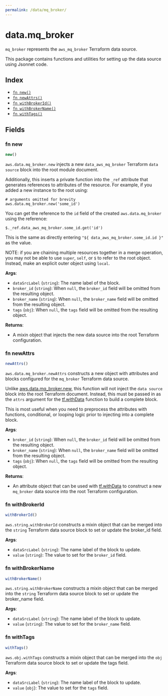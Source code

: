 ```yaml
---
permalink: /data/mq_broker/
---
```


# data.mq_broker

`mq_broker` represents the `aws_mq_broker` Terraform data source.



This package contains functions and utilities for setting up the data source using Jsonnet code.


## Index

* [`fn new()`](#fn-new)
* [`fn newAttrs()`](#fn-newattrs)
* [`fn withBrokerId()`](#fn-withbrokerid)
* [`fn withBrokerName()`](#fn-withbrokername)
* [`fn withTags()`](#fn-withtags)

## Fields

### fn new

```ts
new()
```


`aws.data.mq_broker.new` injects a new `data_aws_mq_broker` Terraform `data source`
block into the root module document.

Additionally, this inserts a private function into the `_ref` attribute that generates references to attributes of the
resource. For example, if you added a new instance to the root using:

    # arguments omitted for brevity
    aws.data.mq_broker.new('some_id')

You can get the reference to the `id` field of the created `aws.data.mq_broker` using the reference:

    $._ref.data_aws_mq_broker.some_id.get('id')

This is the same as directly entering `"${ data_aws_mq_broker.some_id.id }"` as the value.

NOTE: if you are chaining multiple resources together in a merge operation, you may not be able to use `super`, `self`,
or `$` to refer to the root object. Instead, make an explicit outer object using `local`.

**Args**:
  - `dataSrcLabel` (`string`): The name label of the block.
  - `broker_id` (`string`):  When `null`, the `broker_id` field will be omitted from the resulting object.
  - `broker_name` (`string`):  When `null`, the `broker_name` field will be omitted from the resulting object.
  - `tags` (`obj`):  When `null`, the `tags` field will be omitted from the resulting object.

**Returns**:
- A mixin object that injects the new data source into the root Terraform configuration.


### fn newAttrs

```ts
newAttrs()
```


`aws.data.mq_broker.newAttrs` constructs a new object with attributes and blocks configured for the `mq_broker`
Terraform data source.

Unlike [aws.data.mq_broker.new](#fn-mq_brokernew), this function will not inject the `data source`
block into the root Terraform document. Instead, this must be passed in as the `attrs` argument for the
[tf.withData](https://github.com/tf-libsonnet/core/tree/main/docs#fn-withdata) function to build a complete block.

This is most useful when you need to preprocess the attributes with functions, conditional, or looping logic prior to
injecting into a complete block.

**Args**:
  - `broker_id` (`string`):  When `null`, the `broker_id` field will be omitted from the resulting object.
  - `broker_name` (`string`):  When `null`, the `broker_name` field will be omitted from the resulting object.
  - `tags` (`obj`):  When `null`, the `tags` field will be omitted from the resulting object.

**Returns**:
  - An attribute object that can be used with [tf.withData](https://github.com/tf-libsonnet/core/tree/main/docs#fn-withdata) to construct a new `mq_broker` data source into the root Terraform configuration.


### fn withBrokerId

```ts
withBrokerId()
```

`aws.string.withBrokerId` constructs a mixin object that can be merged into the `string`
Terraform data source block to set or update the broker_id field.



**Args**:
  - `dataSrcLabel` (`string`): The name label of the block to update.
  - `value` (`string`): The value to set for the `broker_id` field.


### fn withBrokerName

```ts
withBrokerName()
```

`aws.string.withBrokerName` constructs a mixin object that can be merged into the `string`
Terraform data source block to set or update the broker_name field.



**Args**:
  - `dataSrcLabel` (`string`): The name label of the block to update.
  - `value` (`string`): The value to set for the `broker_name` field.


### fn withTags

```ts
withTags()
```

`aws.obj.withTags` constructs a mixin object that can be merged into the `obj`
Terraform data source block to set or update the tags field.



**Args**:
  - `dataSrcLabel` (`string`): The name label of the block to update.
  - `value` (`obj`): The value to set for the `tags` field.
